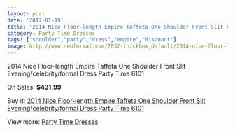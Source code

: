 ```yaml
---
layout: post
date: '2017-01-19'
title: "2014 Nice Floor-length Empire Taffeta One Shoulder Front Slit Evening/celebrity/formal Dress Party Time 6101"
category: Party Time Dresses
tags: ["shoulder","party","dress","empire","discount"]
image: http://www.neoformal.com/7832-thickbox_default/2014-nice-floor-length-empire-taffeta-one-shoulder-front-slit-evening-celebrity-formal-dress-party-time-6101.jpg
---
```

2014 Nice Floor-length Empire Taffeta One Shoulder Front Slit Evening/celebrity/formal Dress Party Time 6101

On Sales: **$431.99**
<a href="https://www.neoformal.com/en/party-time-dresses/2765-2014-nice-floor-length-empire-taffeta-one-shoulder-front-slit-evening-celebrity-formal-dress-party-time-6101.html"><amp-img layout="responsive" width="600" height="600" src="//www.neoformal.com/7832-thickbox_default/2014-nice-floor-length-empire-taffeta-one-shoulder-front-slit-evening-celebrity-formal-dress-party-time-6101.jpg" alt="2014 Nice Floor-length Empire Taffeta One Shoulder Front Slit Evening/celebrity/formal Dress Party Time 6101 0" /></a>
<a href="https://www.neoformal.com/en/party-time-dresses/2765-2014-nice-floor-length-empire-taffeta-one-shoulder-front-slit-evening-celebrity-formal-dress-party-time-6101.html"><amp-img layout="responsive" width="600" height="600" src="//www.neoformal.com/7833-thickbox_default/2014-nice-floor-length-empire-taffeta-one-shoulder-front-slit-evening-celebrity-formal-dress-party-time-6101.jpg" alt="2014 Nice Floor-length Empire Taffeta One Shoulder Front Slit Evening/celebrity/formal Dress Party Time 6101 1" /></a>
<a href="https://www.neoformal.com/en/party-time-dresses/2765-2014-nice-floor-length-empire-taffeta-one-shoulder-front-slit-evening-celebrity-formal-dress-party-time-6101.html"><amp-img layout="responsive" width="600" height="600" src="//www.neoformal.com/7834-thickbox_default/2014-nice-floor-length-empire-taffeta-one-shoulder-front-slit-evening-celebrity-formal-dress-party-time-6101.jpg" alt="2014 Nice Floor-length Empire Taffeta One Shoulder Front Slit Evening/celebrity/formal Dress Party Time 6101 2" /></a>

Buy it: [2014 Nice Floor-length Empire Taffeta One Shoulder Front Slit Evening/celebrity/formal Dress Party Time 6101](https://www.neoformal.com/en/party-time-dresses/2765-2014-nice-floor-length-empire-taffeta-one-shoulder-front-slit-evening-celebrity-formal-dress-party-time-6101.html "2014 Nice Floor-length Empire Taffeta One Shoulder Front Slit Evening/celebrity/formal Dress Party Time 6101")

View more: [Party Time Dresses](https://www.neoformal.com/en/25-party-time-dresses "Party Time Dresses")